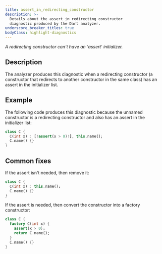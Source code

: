 ```yaml
---
title: assert_in_redirecting_constructor
description: >-
  Details about the assert_in_redirecting_constructor
  diagnostic produced by the Dart analyzer.
underscore_breaker_titles: true
bodyClass: highlight-diagnostics
---
```


_A redirecting constructor can't have an 'assert' initializer._

## Description

The analyzer produces this diagnostic when a redirecting constructor (a
constructor that redirects to another constructor in the same class) has an
assert in the initializer list.

## Example

The following code produces this diagnostic because the unnamed constructor
is a redirecting constructor and also has an assert in the initializer
list:

```dart
class C {
  C(int x) : [!assert(x > 0)!], this.name();
  C.name() {}
}
```

## Common fixes

If the assert isn't needed, then remove it:

```dart
class C {
  C(int x) : this.name();
  C.name() {}
}
```

If the assert is needed, then convert the constructor into a factory
constructor:

```dart
class C {
  factory C(int x) {
    assert(x > 0);
    return C.name();
  }
  C.name() {}
}
```
